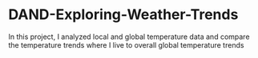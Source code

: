 # DAND-Exploring-Weather-Trends
In this project, I analyzed local and global temperature data and compare the temperature trends where I live to overall global temperature trends 

